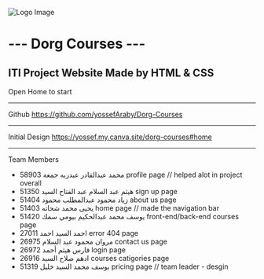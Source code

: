  ![Logo Image](https://github.com/user-attachments/assets/3d2ffb28-a0e6-42a5-a9d4-b60aa72491d5)

# --- **Dorg Courses** ---
## ITI Project Website Made by HTML & CSS



Open Home to start
__________________

Github
https://github.com/yossefAraby/Dorg-Courses
__________________

Initial Design
https://yossef.my.canva.site/dorg-courses#home
__________________

Team Members
  - محمد عبدالقادر عبدربه جمعة       58903              profile page // helped alot in project overall
  - هيثم عبد السلام عبد الفتاح السيد        51350        sign up page
  - زياد محمود عبدالمطلب محمود       51404             about us page
  - يحيى محمد شحاته       51403                          home page // made the navigation bar
  - يوسف محمد عبدالحكيم بيومي سمك        51420   front-end/back-end courses page
  - احمد السيد احمد       27011                             error 404 page
  - مروان محمود عبد السلام        26975                   contact us page
  - فارس هيثم أحمد        26972                             login page
  - ادهم صلاح السيد        26916                           courses catigories page
  - يوسف محمد السيد خليل        51319                 pricing page // team leader - desgin


